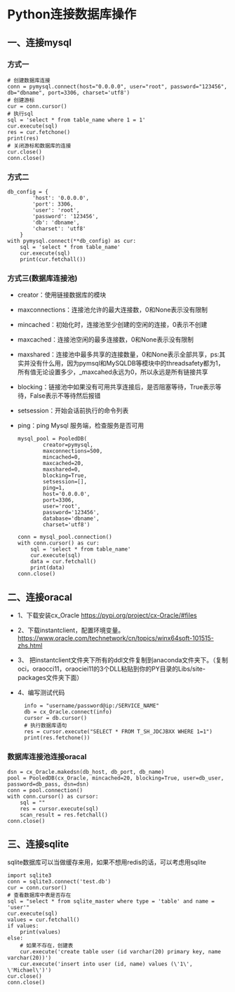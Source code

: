 # Python连接数据库操作
## 一、连接mysql
### 方式一

    # 创建数据库连接
    conn = pymysql.connect(host="0.0.0.0", user="root", password="123456", db="dbname", port=3306, charset='utf8')
    # 创建游标
    cur = conn.cursor()
    # 执行sql
    sql = 'select * from table_name where 1 = 1'
    cur.execute(sql)
    res = cur.fetchone()
    print(res)
    # 关闭游标和数据库的连接
    cur.close()
    conn.close()

### 方式二

    db_config = {
            'host': '0.0.0.0',
            'port': 3306,
            'user': 'root',
            'password': '123456',
            'db': 'dbname',
            'charset': 'utf8'
        }
    with pymysql.connect(**db_config) as cur:
        sql = 'select * from table_name'
        cur.execute(sql)
        print(cur.fetchall())

### 方式三(数据库连接池)
* creator：使用链接数据库的模块
* maxconnections：连接池允许的最大连接数，0和None表示没有限制
* mincached：初始化时，连接池至少创建的空闲的连接，0表示不创建
* maxcached：连接池空闲的最多连接数，0和None表示没有限制
* maxshared：连接池中最多共享的连接数量，0和None表示全部共享，ps:其实并没有什么用，因为pymsql和MySQLDB等模块中的threadsafety都为1，所有值无论设置多少，_maxcahed永远为0，所以永远是所有链接共享
* blocking：链接池中如果没有可用共享连接后，是否阻塞等待，True表示等待，False表示不等待然后报错
* setsession：开始会话前执行的命令列表
* ping：ping Mysql 服务端，检查服务是否可用

      mysql_pool = PooledDB(
              creator=pymysql,  
              maxconnections=500,  
              mincached=0,  
              maxcached=20,  
              maxshared=0, 
              blocking=True,  
              setsession=[],  
              ping=1,  
              host='0.0.0.0',
              port=3306,
              user='root',
              password='123456',
              database='dbname',
              charset='utf8')

      conn = mysql_pool.connection()
      with conn.cursor() as cur:
          sql = 'select * from table_name'
          cur.execute(sql)
          data = cur.fetchall()
          print(data)
      conn.close()

## 二、连接oracal
* 1、下载安装cx_Oracle    https://pypi.org/project/cx-Oracle/#files
* 2、下载instantclient，配置环境变量。    https://www.oracle.com/technetwork/cn/topics/winx64soft-101515-zhs.html
* 3、 把instantclient文件夹下所有的ddl文件复制到anaconda文件夹下。（复制oci，oraocci11，oraociei11的3个DLL粘贴到你的PY目录的Libs/site-packages文件夹下面）
* 4、编写测试代码

        info = "username/password@ip:/SERVICE_NAME"
        db = cx_Oracle.connect(info)
        cursor = db.cursor()
        # 执行数据库语句
        res = cursor.execute("SELECT * FROM T_SH_JDCJBXX WHERE 1=1")
        print(res.fetchone())

### 数据库连接池连接oracal

    dsn = cx_Oracle.makedsn(db_host, db_port, db_name)
    pool = PooledDB(cx_Oracle, mincached=20, blocking=True, user=db_user, password=db_pass, dsn=dsn)
    conn = pool.connection()
    with conn.cursor() as cursor:
        sql = ""
        res = cursor.execute(sql)
        scan_result = res.fetchall()
    conn.close()

## 三、连接sqlite
sqlite数据库可以当做缓存来用，如果不想用redis的话，可以考虑用sqlite

    import sqlite3
    conn = sqlite3.connect('test.db')
    cur = conn.cursor()
    # 查看数据库中表是否存在
    sql = "select * from sqlite_master where type = 'table' and name = 'user'"
    cur.execute(sql)
    values = cur.fetchall()
    if values:
        print(values)
    else:
        # 如果不存在，创建表
        cur.execute('create table user (id varchar(20) primary key, name varchar(20))')
        cur.execute('insert into user (id, name) values (\'1\', \'Michael\')')
    cur.close()
    conn.close()
